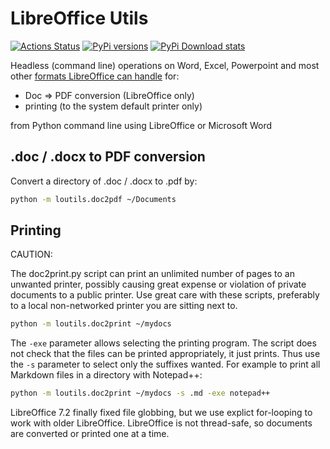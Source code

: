 # LibreOffice Utils

[![Actions Status](https://github.com/scivision/libreoffice-utils/workflows/ci/badge.svg)](https://github.com/scivision/libreoffice-utils/actions)
[![PyPi versions](https://img.shields.io/pypi/pyversions/loutils.svg)](https://pypi.python.org/pypi/loutils)
[![PyPi Download stats](http://pepy.tech/badge/loutils)](http://pepy.tech/project/loutils)

Headless (command line) operations on Word, Excel, Powerpoint and most other
[formats LibreOffice can handle](https://en.wikipedia.org/wiki/LibreOffice#Supported_file_formats)
for:

* Doc => PDF conversion  (LibreOffice only)
* printing (to the system default printer only)

from Python command line using LibreOffice or Microsoft Word

## .doc / .docx to PDF conversion

Convert a directory of .doc / .docx to .pdf by:

```sh
python -m loutils.doc2pdf ~/Documents
```

## Printing

CAUTION:

The doc2print.py script can print an unlimited number of pages to an unwanted printer, possibly causing great expense or violation of private documents to a public printer. Use great care with these scripts, preferably to a local non-networked printer you are sitting next to.

```sh
python -m loutils.doc2print ~/mydocs
```

The `-exe` parameter allows selecting the printing program.
The script does not check that the files can be printed appropriately, it just prints.
Thus use the `-s` parameter to select only the suffixes wanted.
For example to print all Markdown files in a directory with Notepad++:

```sh
python -m loutils.doc2print ~/mydocs -s .md -exe notepad++
```

LibreOffice 7.2 finally fixed file globbing, but we use explict for-looping to work with older LibreOffice.
LibreOffice is not thread-safe, so documents are converted or printed one at a time.
